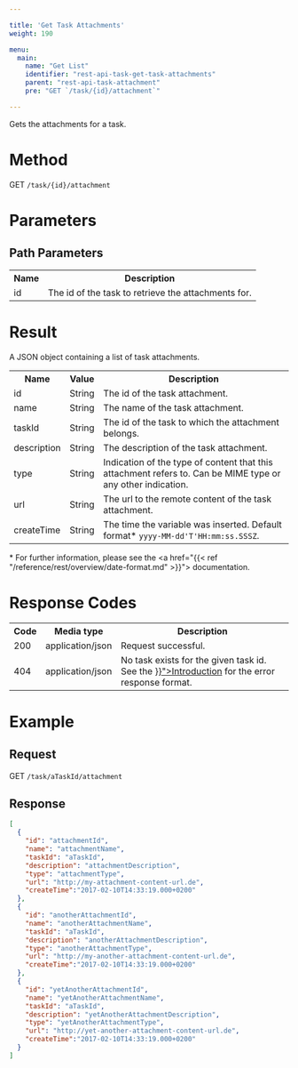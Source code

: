```yaml
---

title: 'Get Task Attachments'
weight: 190

menu:
  main:
    name: "Get List"
    identifier: "rest-api-task-get-task-attachments"
    parent: "rest-api-task-attachment"
    pre: "GET `/task/{id}/attachment`"

---
```



Gets the attachments for a task.


# Method

GET `/task/{id}/attachment`


# Parameters

## Path Parameters

<table class="table table-striped">
  <tr>
    <th>Name</th>
    <th>Description</th>
  </tr>
  <tr>
    <td>id</td>
    <td>The id of the task to retrieve the attachments for.</td>
  </tr>
</table>

# Result

A JSON object containing a list of task attachments.

<table class="table table-striped">
  <tr>
    <th>Name</th>
    <th>Value</th>
    <th>Description</th>
  </tr>
  <tr>
    <td>id</td>
    <td>String</td>
    <td>The id of the task attachment.</td>
  </tr>
  <tr>
    <td>name</td>
    <td>String</td>
    <td>The name of the task attachment.</td>
  </tr>
  <tr>
    <td>taskId</td>
    <td>String</td>
    <td>The id of the task to which the attachment belongs.</td>
  </tr>
  <tr>
    <td>description</td>
    <td>String</td>
    <td>The description of the task attachment.</td>
  </tr>
  <tr>
    <td>type</td>
    <td>String</td>
    <td>Indication of the type of content that this attachment refers to. Can be MIME type or any other indication.</td>
  </tr>
  <tr>
    <td>url</td>
    <td>String</td>
    <td>The url to the remote content of the task attachment.</td>
  </tr>
  <tr>
    <td>createTime</td>
    <td>String</td>
    <td>The time the variable was inserted. Default format* <code>yyyy-MM-dd'T'HH:mm:ss.SSSZ</code>.</td>
  </tr>
</table>

\* For further information, please see the <a href="{{< ref "/reference/rest/overview/date-format.md" >}}"> documentation</a>.

# Response Codes

<table class="table table-striped">
  <tr>
    <th>Code</th>
    <th>Media type</th>
    <th>Description</th>
  </tr>
  <tr>
    <td>200</td>
    <td>application/json</td>
    <td>Request successful.</td>
  </tr>
  <tr>
    <td>404</td>
    <td>application/json</td>
    <td>No task exists for the given task id. See the <a href="{{< ref "/reference/rest/overview/_index.md#error-handling" >}}">Introduction</a> for the error response format.</td>
  </tr>
</table>


# Example

## Request

GET `/task/aTaskId/attachment`

## Response

```json
[
  {
    "id": "attachmentId",
    "name": "attachmentName",
    "taskId": "aTaskId",
    "description": "attachmentDescription",
    "type": "attachmentType",
    "url": "http://my-attachment-content-url.de",
    "createTime":"2017-02-10T14:33:19.000+0200"
  },
  {
    "id": "anotherAttachmentId",
    "name": "anotherAttachmentName",
    "taskId": "aTaskId",
    "description": "anotherAttachmentDescription",
    "type": "anotherAttachmentType",
    "url": "http://my-another-attachment-content-url.de",
    "createTime":"2017-02-10T14:33:19.000+0200"
  },
  {
    "id": "yetAnotherAttachmentId",
    "name": "yetAnotherAttachmentName",
    "taskId": "aTaskId",
    "description": "yetAnotherAttachmentDescription",
    "type": "yetAnotherAttachmentType",
    "url": "http://yet-another-attachment-content-url.de",
    "createTime":"2017-02-10T14:33:19.000+0200"
  }
]
```
